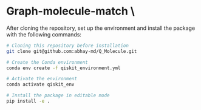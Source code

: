 # Graph-molecule-match \\
After cloning the repository, set up the environment and install the package with the following commands:

```bash
# Cloning this repository before installation
git clone git@github.com:abhay-md/Q_Molecule.git

# Create the Conda environment
conda env create -f qiskit_environment.yml

# Activate the environment
conda activate qiskit_env

# Install the package in editable mode
pip install -e .
